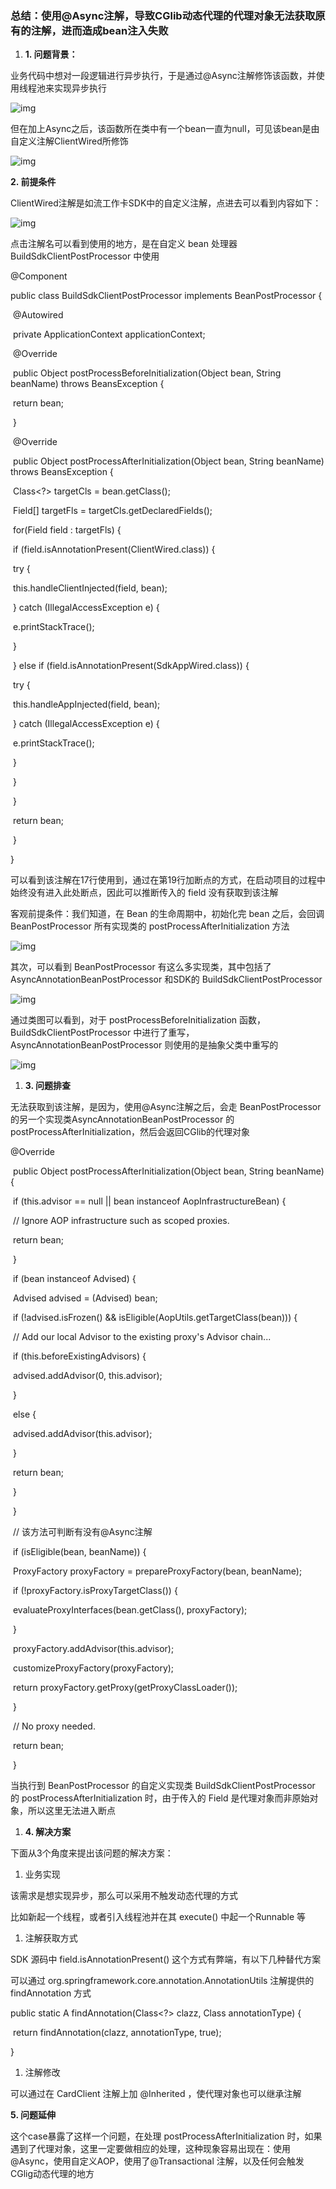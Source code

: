 ### **总结：使用@Async注解，导致CGlib动态代理的代理对象无法获取原有的注解，进而造成bean注入失败**

1. **1. 问题背景：**

业务代码中想对一段逻辑进行异步执行，于是通过@Async注解修饰该函数，并使用线程池来实现异步执行

![img](https://zalav54l6d.feishu.cn/space/api/box/stream/download/asynccode/?code=ZWY1OTJmOGZlMjI0ZjM1ZDg5YTAzMDhiN2VmMDg2ZDBfQWlyTUh5bGJDMlJhMDYzd211Vkk5dTFxclFiMUdlYjNfVG9rZW46UFBKVmJRb1pBb3A5Qnd4Nm5MWmNBRE1DbjlmXzE3MDMwODM5ODg6MTcwMzA4NzU4OF9WNA)

但在加上Async之后，该函数所在类中有一个bean一直为null，可见该bean是由自定义注解ClientWired所修饰

![img](https://zalav54l6d.feishu.cn/space/api/box/stream/download/asynccode/?code=OGVlNmY1YmIwODExNjY2MzRkMDdiMjQzYjFkMTU3NDZfWERTcWluWTZmVU0zQmZ1aTJUZndqcHRhMnlJZlY3YmpfVG9rZW46RnREQ2I3SGo4b2xJU3R4eElaQ2NyYTZ2bjljXzE3MDMwODM5ODg6MTcwMzA4NzU4OF9WNA)

**2. 前提条件**

ClientWired注解是如流工作卡SDK中的自定义注解，点进去可以看到内容如下：

![img](https://zalav54l6d.feishu.cn/space/api/box/stream/download/asynccode/?code=ZTYzYmU3YmQ3ODdhNzUzNDY4OTdiYzBiZWY1NDU0YzdfbHVEamxqRmRwc0ZiYjlPS1V3N0hXQWNxTkVrbHRONnBfVG9rZW46RGxHSGI2cWFHb0JrU2t4UUtoNmNFYnd4bjVjXzE3MDMwODM5ODg6MTcwMzA4NzU4OF9WNA)

点击注解名可以看到使用的地方，是在自定义 bean 处理器 BuildSdkClientPostProcessor 中使用

@Component

public class BuildSdkClientPostProcessor implements BeanPostProcessor {

​    @Autowired

​    private ApplicationContext applicationContext;

​    @Override

​    public Object postProcessBeforeInitialization(Object bean, String beanName) throws BeansException {

​        return bean;

​    }

​    @Override

​    public Object postProcessAfterInitialization(Object bean, String beanName) throws BeansException {

​        Class<?> targetCls = bean.getClass();

​        Field[] targetFls = targetCls.getDeclaredFields();

​        for(Field field : targetFls) {

​            if (field.isAnnotationPresent(ClientWired.class)) {

​                try {

​                    this.handleClientInjected(field, bean);

​                } catch (IllegalAccessException e) {

​                    e.printStackTrace();

​                }

​            } else if (field.isAnnotationPresent(SdkAppWired.class)) {

​                try {

​                    this.handleAppInjected(field, bean);

​                } catch (IllegalAccessException e) {

​                    e.printStackTrace();

​                }

​            }

​        }

​        return bean;

​    }

}

可以看到该注解在17行使用到，通过在第19行加断点的方式，在启动项目的过程中始终没有进入此处断点，因此可以推断传入的 field 没有获取到该注解

客观前提条件：我们知道，在 Bean 的生命周期中，初始化完 bean 之后，会回调 BeanPostProcessor 所有实现类的 postProcessAfterInitialization 方法

![img](https://zalav54l6d.feishu.cn/space/api/box/stream/download/asynccode/?code=NmUzNjFjMzZkYjIyY2ZiYjBkYmNkMTFjNTQ4NGY5ODVfNUVPckRuQ2JpM3NUUG9zZmVBUmNhVUx1UVIyS0paTzdfVG9rZW46SktHaGJ1bU5pb2xRSUh4NHI5eWN6TWE3bkhnXzE3MDMwODM5ODg6MTcwMzA4NzU4OF9WNA)

其次，可以看到 BeanPostProcessor 有这么多实现类，其中包括了 AsyncAnnotationBeanPostProcessor 和SDK的 BuildSdkClientPostProcessor

![img](https://zalav54l6d.feishu.cn/space/api/box/stream/download/asynccode/?code=ZmU4ZDFmMjNjNDY1ZjhiYmRjM2Y5YjFjMThmZmE5NjVfSDJ2T3R4UUMwWHRCWlBDeDg3cVlQbVZ1WjhEaHhzbkdfVG9rZW46SGZod2JUdVpwb3BJMGZ4anRwdWNiSjJsbmhnXzE3MDMwODM5ODg6MTcwMzA4NzU4OF9WNA)

通过类图可以看到，对于 postProcessBeforeInitialization 函数，BuildSdkClientPostProcessor 中进行了重写，AsyncAnnotationBeanPostProcessor 则使用的是抽象父类中重写的

![img](https://zalav54l6d.feishu.cn/space/api/box/stream/download/asynccode/?code=ZjE3MjRkYjM2MjQxZDc1MWJlYWEwMDkyODUyZjI1ZGJfbUpWOTQzRWdONXdyc0w4QkZGVldYNlhZRU9aWUxwUVVfVG9rZW46QVNwMWIxSjBnb2psMU94b3pRa2NPVG5YbmI2XzE3MDMwODM5ODg6MTcwMzA4NzU4OF9WNA)

1. **3. 问题排查**

无法获取到该注解，是因为，使用@Async注解之后，会走 BeanPostProcessor 的另一个实现类AsyncAnnotationBeanPostProcessor 的 postProcessAfterInitialization，然后会返回CGlib的代理对象

@Override

​        public Object postProcessAfterInitialization(Object bean, String beanName) {

​                if (this.advisor == null || bean instanceof AopInfrastructureBean) {

​                        // Ignore AOP infrastructure such as scoped proxies.

​                        return bean;

​                }

​                if (bean instanceof Advised) {

​                        Advised advised = (Advised) bean;

​                        if (!advised.isFrozen() && isEligible(AopUtils.getTargetClass(bean))) {

​                                // Add our local Advisor to the existing proxy's Advisor chain...

​                                if (this.beforeExistingAdvisors) {

​                                        advised.addAdvisor(0, this.advisor);

​                                }

​                                else {

​                                        advised.addAdvisor(this.advisor);

​                                }

​                                return bean;

​                        }

​                }

​        // 该方法可判断有没有@Async注解

​                if (isEligible(bean, beanName)) {

​                        ProxyFactory proxyFactory = prepareProxyFactory(bean, beanName);

​                        if (!proxyFactory.isProxyTargetClass()) {

​                                evaluateProxyInterfaces(bean.getClass(), proxyFactory);

​                        }

​                        proxyFactory.addAdvisor(this.advisor);

​                        customizeProxyFactory(proxyFactory);

​                        return proxyFactory.getProxy(getProxyClassLoader());

​                }

​                // No proxy needed.

​                return bean;

​        }

当执行到 BeanPostProcessor 的自定义实现类 BuildSdkClientPostProcessor 的 postProcessAfterInitialization 时，由于传入的 Field 是代理对象而非原始对象，所以这里无法进入断点

1. **4. 解决方案**

下面从3个角度来提出该问题的解决方案：

1. 业务实现

该需求是想实现异步，那么可以采用不触发动态代理的方式

比如新起一个线程，或者引入线程池并在其 execute() 中起一个Runnable 等

1. 注解获取方式

SDK 源码中 field.isAnnotationPresent() 这个方式有弊端，有以下几种替代方案

可以通过 org.springframework.core.annotation.AnnotationUtils 注解提供的 findAnnotation 方式

public static <A extends Annotation> A findAnnotation(Class<?> clazz, Class<A> annotationType) {

​    return findAnnotation(clazz, annotationType, true);

}

1. 注解修改

可以通过在 CardClient 注解上加 @Inherited ，使代理对象也可以继承注解

**5. 问题延伸**

这个case暴露了这样一个问题，在处理 postProcessAfterInitialization 时，如果遇到了代理对象，这里一定要做相应的处理，这种现象容易出现在：使用@Async，使用自定义AOP，使用了@Transactional 注解，以及任何会触发CGlig动态代理的地方